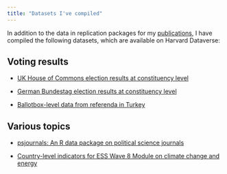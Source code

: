```yaml
---
title: "Datasets I've compiled"
---
```


In addition to the data in replication packages for my [publications](/publications/),
I have compiled the following datasets, which are available on Harvard Dataverse:

## Voting results

- <a href="https://doi.org/10.7910/DVN/S83HOA" target="_blank">UK House of Commons election results at constituency level</a>
 
- <a href="https://doi.org/10.7910/DVN/S1M6SA" target="_blank">German Bundestag election results at constituency level</a>

- <a href="https://doi.org/10.7910/DVN/172EBB" target="_blank">Ballotbox-level data from referenda in Turkey</a>
  
## Various topics

- <a href="https://doi.org/10.7910/DVN/UENCQA" target="_blank">psjournals: An R data package on political science journals</a>

- <a href="https://doi.org/10.7910/DVN/1BPAAI" target="_blank">Country-level indicators for ESS Wave 8 Module on climate change and energy</a>


